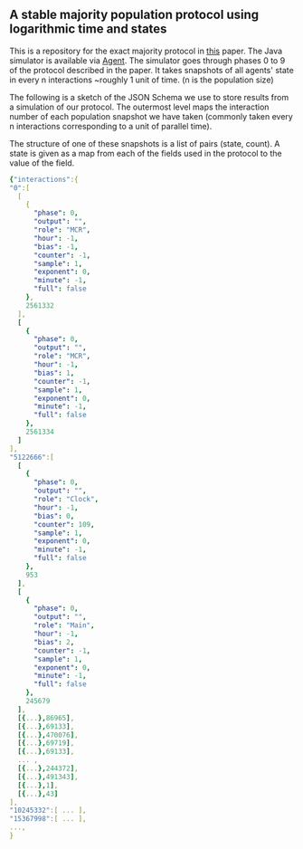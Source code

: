 ## A stable majority population protocol using logarithmic time and states

This is a repository for the exact majority protocol in [this](paperlink) paper. 
The Java simulator is available via [Agent](./Agent.java). The simulator goes through phases 0 to 9 of the protocol described in the paper. It takes snapshots of all agents' state in every n interactions ~roughly 1 unit of time. (n is the population size)

The following is a sketch of the JSON Schema we use to store results from a simulation of our protocol. The outermost level maps the interaction number of each population snapshot we have taken (commonly taken every n interactions corresponding to a unit of parallel time).

The structure of one of these snapshots is a list of pairs (state, count). A state is given as a map from each of the fields used in the protocol to the value of the field.
```yaml
{"interactions":{
"0":[
  [
    {
      "phase": 0,
      "output": "",
      "role": "MCR",
      "hour": -1,
      "bias": -1,
      "counter": -1,
      "sample": 1,
      "exponent": 0,
      "minute": -1,
      "full": false
    },
    2561332
  ],
  [
    {
      "phase": 0,
      "output": "",
      "role": "MCR",
      "hour": -1,
      "bias": 1,
      "counter": -1,
      "sample": 1,
      "exponent": 0,
      "minute": -1,
      "full": false
    },
    2561334
  ]
],
"5122666":[
  [
    {
      "phase": 0,
      "output": "",
      "role": "Clock",
      "hour": -1,
      "bias": 0,
      "counter": 109,
      "sample": 1,
      "exponent": 0,
      "minute": -1,
      "full": false
    },
    953
  ],
  [
    {
      "phase": 0,
      "output": "",
      "role": "Main",
      "hour": -1,
      "bias": 2,
      "counter": -1,
      "sample": 1,
      "exponent": 0,
      "minute": -1,
      "full": false
    },
    245679
  ],
  [{...},86965],
  [{...},69133],
  [{...},470076],
  [{...},69719],
  [{...},69133],
  ... , 
  [{...},244372],
  [{...},491343],
  [{...},1],
  [{...},43]
],
"10245332":[ ... ],
"15367998":[ ... ],
...,
}
